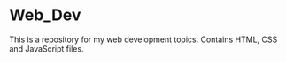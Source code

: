 # Web_Dev
This is a repository for my web development topics.
Contains HTML, CSS and JavaScript files.
